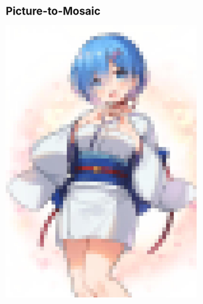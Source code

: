 # Picture-to-Mosaic

![alt text](https://github.com/Redcxx/Picture-to-Mosaic/blob/master/output.jpg "Rem output")
